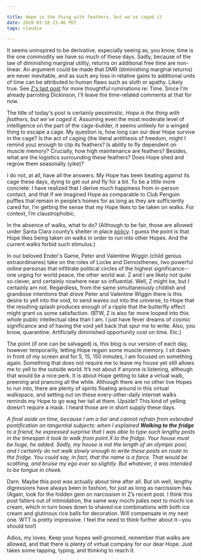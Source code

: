 ```yaml
---

title: Hope is the thing with feathers, but we've caged it
date: 2020-03-18 23:46 PDT
tags: claudia

---
```


It seems uninspired to be derivative, especially seeing as, you know, time is the one commodity we have so much of these days. Sadly, because of the law of diminishing marginal utility, returns on additional free time are non-linear. An argument could be made that DMR (diminishing marginal returns) are never inevitable, and as such any loss in relative gains to additional units of time can be attributed to human flaws such as sloth or apathy. Likely true. See <a href='http://walkingtothefridge.com/posts/2020/03/17/wealth-time-threshold/'>Z's last post</a> for more thoughtful ruminations re: Time. Since I'm already parroting Dickinson, I'll leave the time-related comments at that for now.

The title of today's post is certainly pessimistic. <i>Hope is the thing with feathers, but we've caged it.</i> Assuming even the most moderate level of intelligence on the part of the cage-builder, it seems unlikely for a winged thing to escape a cage. My question is, how long can our dear Hope survive in the cage? Is the act of caging (the literal antithesis of freedom, might I remind you) enough to clip its feathers? Is ability to fly dependent on muscle memory? Crucially, how high maintenance are feathers? Besides, what are the logistics surrounding these feathers? Does Hope shed and regrow them seasonally (yike)?

I do not, at all, have all the answers. My Hope has been beating against its cage these days, dying to get out and fly for a bit. To be a little more concrete: I have realized that I derive much happiness from in-person contact, and that if we imagined Hope as comparable to Club Penguin puffles that remain in people’s homes for as long as they are sufficiently cared for, I’m getting the sense that my Hope likes to be taken on walks. For context, I’m claustrophobic.

In the absence of walks, what to do? (Although to be fair, those are allowed under Santa Clara county’s shelter in place <a href='https://www.sfchronicle.com/local-politics/article/Bay-Area-must-shelter-in-place-Only-15135014.php'>policy</a>. I guess the point is that Hope likes being taken on walks in order to run into other Hopes. And the current walks forbid such stimulus.)

In our beloved Ender's Game, Peter and Valentine Wiggin (child genius extraordinaires) take on the roles of Locke and Demosthenes, two powerful online personas that infiltrate political circles of the highest significance--one urging for world peace, the other world war. Z and I are likely not quite so clever, and certainly nowhere near so influential. Well, Z might be, but I certainly am not. Regardless, from the same simultaneously childish and grandiose intentions that drove Peter and Valentine Wiggin there is this desire to yell into the void, to send waves out into the universe, to Hope that the resulting splash produces enough of a ripple that the butterfly effect might grant us some satisfaction. (BTW, Z is also far more looped into this whole public intellectual idea than I am. I just have fever dreams of cosmic significance and of having the void yell back that spur me to write. Also, you know, quarantine. Artificially diminished opportunity cost on time. Etc.)

The point (if one can be salvaged) is, this blog is our version of each day, however temporarily, letting Hope regain some muscle memory. I sit down in front of my screen and for 5, 15, 150 minutes, I am focused on something again. Something that does not require me to leave my house yet still allows me to yell to the outside world. It’s not about if anyone is listening, although that would be a nice perk. It is about Hope getting to take a virtual walk, preening and prancing all the while. Although there are no other live Hopes to run into, there are plenty of spirits floating around in this virtual walkspace, and setting out on these every-other-daily internet walks reminds my Hope to go wag her tail at them. Upside? This kind of yelling doesn’t require a mask. I heard those are in short supply these days.

<i>A final aside on time, because I am a liar and cannot refrain from extended pontification on tangential subjects: when I explained <b>Walking to the fridge</b> to a friend, he expressed surprise that I was able to type such lengthy posts in the timespan it took to walk from point X to the fridge. Your house must be huge, he added. Sadly, my house is not the length of an olympic pool, and I certainly do not walk slowly enough to write these posts en route to the fridge. You could say, in fact, that the name is a farce. That would be scathing, and bruise my ego ever so slightly. But whatever, it was intended to be tongue in cheek.</i>

Darn. Maybe this post was actually about time after all. But oh well, lengthy digressions have always been in fashion, for just as long as narcissism has. (Again, look for the hidden gem on narcissism in Z’s recent post. I think this post falters out of intimidation, the same way mochi pales next to mochi ice cream, which in turn bows down to shaved ice combinations with both ice cream and glutinous rice balls for decoration. Will compensate in my next one. WTT is pretty impressive. I feel the need to think further about it--you should too!)

Adios, my loves. Keep your hopes well groomed, remember that walks are allowed, and that there is plenty of virtual company for our dear Hope. Just takes some tapping, typing, and thinking to reach it. 
